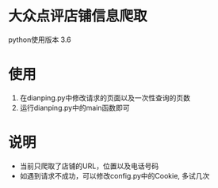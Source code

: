 大众点评店铺信息爬取
=======

python使用版本 3.6

# 使用
1. 在dianping.py中修改请求的页面以及一次性查询的页数
2. 运行dianping.py中的main函数即可

# 说明

- 当前只爬取了店铺的URL，位置以及电话号码
- 如遇到请求不成功，可以修改config.py中的Cookie, 多试几次